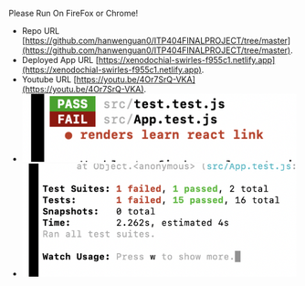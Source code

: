 Please Run On FireFox or Chrome!
- Repo URL [https://github.com/hanwenguan0/ITP404FINALPROJECT/tree/master](https://github.com/hanwenguan0/ITP404FINALPROJECT/tree/master).
- Deployed App URL [https://xenodochial-swirles-f955c1.netlify.app](https://xenodochial-swirles-f955c1.netlify.app).
- Youtube URL [https://youtu.be/4Or7SrQ-VKA](https://youtu.be/4Or7SrQ-VKA).
- ![](/img1.png )
- ![](/img2.png )
